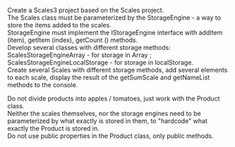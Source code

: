 Create a Scales3 project based on the Scales project.<br>
The Scales class must be parameterized by the StorageEngine - a way to store the items added to the scales.<br>
StorageEngine must implement the IStorageEngine interface with addItem (item), getItem (index), getCount () methods.<br>
Develop several classes with different storage methods:<br>
ScalesStorageEngineArray - for storage in Array <type>;<br>
ScalesStorageEngineLocalStorage - for storage in localStorage.<br>
Create several Scales with different storage methods, add several elements to each scale, display the result of the getSumScale and getNameList methods to the console.<br>

Do not divide products into apples / tomatoes, just work with the Product class.<br>
Neither the scales themselves, nor the storage engines need to be parameterized by what exactly is stored in them, to "hardcode" what exactly the Product is stored in.<br>
Do not use public properties in the Product class, only public methods.